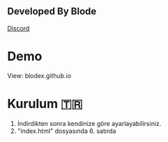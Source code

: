 ## Developed By Blode

[Discord](https://discord.com/users/1102137974981922829)

# Demo

View: blodex.github.io

# Kurulum 🇹🇷

1. İndirdikten sonra kendinize göre ayarlayabilirsiniz.
2. "index.html" dosyasında 6. satırda <title> etiketi içinde yazanları değiştirin.
3. "index.html" dosyasında 13. satırda <img> etiketi içinde resim linkini değiştirin.
4. "index.html" dosyasında 17, 18, 20 ve 21. satırda yer alan yazıları kendinize göre ayarlayın.
5. "index.html" dosyasında 24. satırda yer alan discord kullanıcı linkindeki "id" yi değişin. örn: https://discord.com/users/KULLANICI-ADI-İD
6. "index.html" dosyasında 27. satırda yer alan instagram hesap linkini değişin.
7. "index.html" dosyasında 34 ve 40. satırda yer alan yazılım programlama dillerini bildiğiniz dillerle değiştirin.
8. "index.html" dosyasında 45 ve 50. satırda yer alan <footer> kodunu kaldırabilirsiniz.
9. "style.css" dosyasında 8. sayırda yer alan "background" yerine arka plan resim urlini ekleyin.
10. Ve artık hazır!

# Installation 🇺🇸
1. After downloading, you can customize according to your preferences.
2. Change what's written inside the <title> tag on line 6 in the "index.html" file.
3. Replace the image link inside the <img> tag on line 13 in the "index.html" file.
4. Adjust the texts on lines 17, 18, 20, and 21 in the "index.html" file to your liking.
5. Change the "id" in the Discord user link on line 24 in the "index.html" file. e.g., https://discord.com/users/USERNAME-ID
6. Replace the Instagram account link on line 27 in the "index.html" file.
7. Replace the programming languages mentioned on lines 34 and 40 in the "index.html" file with the languages you know.
8. You can remove the <footer> code on lines 45 and 50 in the "index.html" file if you wish.
8. In the "style.css" file, replace "background" with the background image URL on line 8.
9. And now you're ready to go!

## Profile
<h2 align="center">
<img alt="followers" title="Github'dan Takip Et" src="https://img.shields.io/github/followers/efwlxc?color=236ad3&labelColor=1155ba&style=for-the-badge&logo=github&label=follower" width="110px" /></a>
 <br> </br>
<img style="border-radius: 10px;" width="50%" src="https://vibescripts.com.tr/public/image-upload/uploads/d0a910639b850aecc99078aae7c37e05.jpeg">
</h2>

## 💰 You can help me by Donating
[![BuyMeACoffee](https://img.shields.io/badge/Buy%20Me%20a%20Coffee-ffdd00?style=for-the-badge&logo=buy-me-a-coffee&logoColor=black)](https://buymeacoffee.com/efwlxc) 
